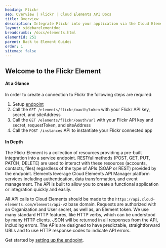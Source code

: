 ```yaml
---
heading: Flickr
seo: Overview | Flickr | Cloud Elements API Docs
title: Overview
description: Integrate Flickr into your application via the Cloud Elements APIs.
layout: sidebarelementdoc
breadcrumbs: /docs/elements.html
elementId: 251
parent: Back to Element Guides
order: 1
sitemap: false
---
```


## Welcome to the Flickr Element


#### At a Glance

In order to create a connection to Flickr the following steps are required:

1. Setup [endpoint](flickr-endpoint-setup.html)
2. Call the `GET /elements/flickr/oauth/token` with your Flickr API key, secret, and siteAddress
3. Call the `GET /elements/flickr/oauth/url` with your Flickr API key and secret, requestToken, and siteAddress
4. Call the `POST /instances` API to instantiate your Flickr connected app

#### In Depth

The Flickr Element is a collection of resources providing a pre-built integration into a service endpoint. RESTful methods (POST, GET, PUT, PATCH, DELETE) are used to interact with these resources (accounts, contacts, files) regardless of the type of APIs (SOAP or REST) provided by the endpoint. Elements leverage Cloud Elements API Manager platform services including authentication, data transformation, and event management.  The API is built to allow you to create a functional application or integration quickly and easily.

All API calls to Cloud Elements should be made to the `https://api.cloud-elements.com/elements/api-v2` base domain. Requests are authorized with an Organization and User secret, as well as, an Element token.  We use many standard HTTP features, like HTTP verbs, which can be understood by many HTTP clients. JSON will be returned in all responses from the API, including errors. The APIs are designed to have predictable, straightforward URLs and to use HTTP response codes to indicate API errors.

Get started by [setting up the endpoint](flickr-endpoint-setup.html).
